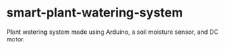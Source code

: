 # smart-plant-watering-system
Plant watering system made using Arduino, a soil moisture sensor, and DC motor.
